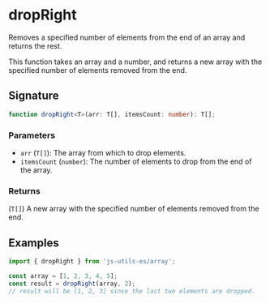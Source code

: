 # dropRight

Removes a specified number of elements from the end of an array and returns the rest.

This function takes an array and a number, and returns a new array with the specified number
of elements removed from the end.

## Signature

```typescript
function dropRight<T>(arr: T[], itemsCount: number): T[];
```

### Parameters

- `arr` (`T[]`): The array from which to drop elements.
- `itemsCount` (`number`): The number of elements to drop from the end of the array.

### Returns

(`T[]`) A new array with the specified number of elements removed from the end.

## Examples

```typescript twoslash
import { dropRight } from 'js-utils-es/array';

const array = [1, 2, 3, 4, 5];
const result = dropRight(array, 2);
// result will be [1, 2, 3] since the last two elements are dropped.
```
